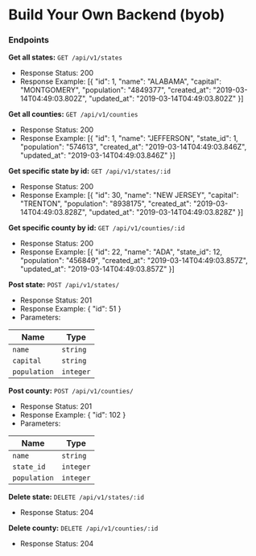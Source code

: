 # Build Your Own Backend (byob)

### Endpoints
**Get all states:** `GET /api/v1/states`
- Response Status: 200
- Response Example: 
 [{
        "id": 1,
        "name": "ALABAMA",
        "capital": "MONTGOMERY",
        "population": "4849377",
        "created_at": "2019-03-14T04:49:03.802Z",
        "updated_at": "2019-03-14T04:49:03.802Z"
    }]

**Get all counties:** `GET /api/v1/counties`
- Response Status: 200
- Response Example: [{
        "id": 1,
        "name": "JEFFERSON",
        "state_id": 1,
        "population": "574613",
        "created_at": "2019-03-14T04:49:03.846Z",
        "updated_at": "2019-03-14T04:49:03.846Z"
    }]

**Get specific state by id:** `GET /api/v1/states/:id`
- Response Status: 200
- Response Example: [{
        "id": 30,
        "name": "NEW JERSEY",
        "capital": "TRENTON",
        "population": "8938175",
        "created_at": "2019-03-14T04:49:03.828Z",
        "updated_at": "2019-03-14T04:49:03.828Z"
    }]

**Get specific county by id:** `GET /api/v1/counties/:id`
- Response Status: 200
- Response Example: [{
        "id": 22,
        "name": "ADA",
        "state_id": 12,
        "population": "456849",
        "created_at": "2019-03-14T04:49:03.857Z",
        "updated_at": "2019-03-14T04:49:03.857Z"
    }]

**Post state:** `POST /api/v1/states/`
- Response Status: 201
- Response Example: {
    "id": 51
}
- Parameters:

| Name          | Type          |
| ------------- | ------------- |
| `name`        | `string`      |
| `capital`     | `string`      |
| `population`  | `integer`     |

**Post county:** `POST /api/v1/counties/`
- Response Status: 201
- Response Example: {
    "id": 102
}
- Parameters:

| Name          | Type          |
| ------------- | ------------- |
| `name`        | `string`      |
| `state_id`    | `integer`     |
| `population`  | `integer`     |

**Delete state:** `DELETE /api/v1/states/:id`
- Response Status: 204

**Delete county:** `DELETE /api/v1/counties/:id`
- Response Status: 204

